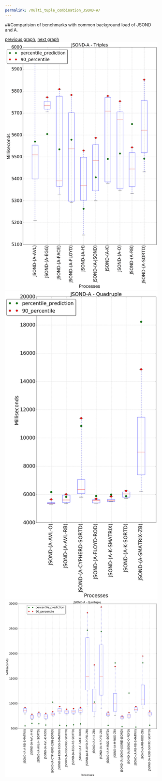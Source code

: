 ```yaml
---
permalink: /multi_tuple_combination_JSOND-A/
---
```


##Comparision of benchmarks with common background load of JSOND and A.

[previous graph](../multi_tuple_combination_JSOND-AVL/), [next graph](../multi_tuple_combination_JSOND-CYPHERD/)
![graph figure](./images/triple/JSOND/JSOND-A_box.png)![graph figure](./images/quadruple/JSOND/JSOND-A_box.png)![graph figure](./images/quintuple/JSOND/JSOND-A_box.png)